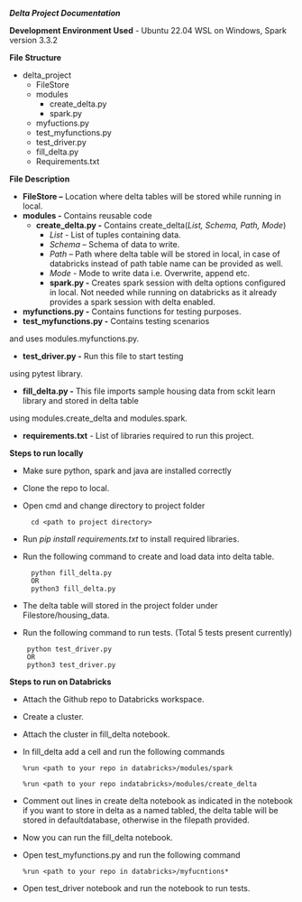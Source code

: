 ***Delta Project Documentation***

**Development Environment Used** - Ubuntu 22.04 WSL on Windows, Spark version 3.3.2


**File Structure**

- delta_project
  - FileStore
  - modules
    - create_delta.py
    - spark.py
  - myfuctions.py
  - test_myfunctions.py
  - test_driver.py
  - fill_delta.py
  - Requirements.txt

**File Description**

- **FileStore –** Location where delta tables will be stored while running in local.
- **modules -** Contains reusable code
  - **create\_delta.py -** Contains create\_delta(*List,  Schema, Path, Mode*)
    - *List* - List of tuples containing data.
    - *Schema* – Schema of data to write.
    - *Path* – Path where delta table will be stored in local, in case of databricks instead of path table name can be provided as well.
    - *Mode* - Mode to write data i.e. Overwrite, append etc.
    - **spark.py -** Creates spark session with delta options configured in local. Not needed while running on databricks as it already provides a spark session with delta enabled.
- **myfunctions.py -** Contains functions for testing purposes.
- **test\_myfunctions.py  -** Contains testing scenarios 

and uses modules.myfunctions.py.

- **test\_driver.py -** Run this file to start testing 

using pytest library.

- **fill_delta.py -** This file imports sample housing data from sckit learn library and stored in delta table 

using modules.create_delta and modules.spark.

- **requirements.txt** - List of libraries required to run this project.

**Steps to run locally**

- Make sure python, spark and java are installed correctly
- Clone the repo to local.
- Open cmd and change directory to project folder

        cd <path to project directory>

- Run *pip install requirements.txt* to install required libraries.
- Run the following command to create and load data into delta table.

        python fill_delta.py 
        OR 
        python3 fill_delta.py

- The delta table will stored in the project folder under Filestore/housing\_data.
- Run the following command to run tests. (Total 5 tests present currently)

       python test_driver.py
       OR 
       python3 test_driver.py

**Steps to run on Databricks**

- Attach the Github repo to Databricks workspace.
- Create a cluster.
- Attach the cluster in fill_delta notebook.
- In fill_delta add a cell and run the following commands

      %run <path to your repo in databricks>/modules/spark

      %run <path to your repo indatabricks>/modules/create_delta

- Comment out lines in create delta notebook as indicated in the notebook if you want to store in delta as a named tabled, the delta table will be stored in defaultdatabase, otherwise in the filepath provided.
- Now you can run the fill_delta notebook.
- Open test_myfunctions.py and run the following command

      %run <path to your repo in databricks>/myfucntions*

- Open test_driver notebook and run the notebook to run tests.
